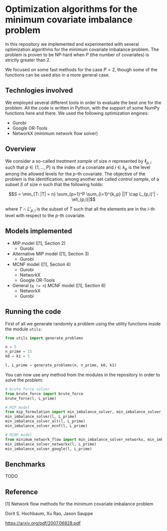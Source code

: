 # Optimization algorithms for the minimum covariate imbalance problem

In this repository we implemented and experimented with several optimization
algorithms for the minimum covariate imbalance problem. The problem is proven
to be NP-hard when $P$ (the number of covariates) is strictly greater than 2.

We focused on some fast methods for the case $P = 2$, though some of the
functions can be used also in a more general case.

## Technlogies involved

We employed several different tools in order to evaluate the best one for the
problem. All the code is written in Python, with the support of some NumPy
functions here and there. We used the following optimization engines:
- Gurobi
- Google OR-Tools
- NetworkX (minimum network flow solver)

## Overview

We consider a so-called *treatment sample* of size $n$ represented by
$\ell_{p,i}$ such that $p \in \{1, \dots, P\}$ is the index of a covariate and
$i \in k_p$ is the level among the allowed levels for the $p$-th covariate.
The objective of the problem is the identification, among another set called
*control sample*, of a subset $S$ of size $n$ such that the following holds:

$$S = \min_{T: |T| = n} \sum_{p=1}^P \sum_{i=1}^{k_p} ||T \cap L_{p,i}'| - \ell_{p,i}|$$

where $T \cap L'_{p,i}$ is the subset of $T$ such that all the elements are in
the $i$-th level with respect to the $p$-th covariate.

## Models implemented

- MIP model ([1], Section 2)
  - Gurobi
- Alternative MIP model ([1], Section 3)
  - Gurobi
- MCNF model ([1], Section 4)
  - Gurobi
  - NetworkX
  - Google OR-Tools
- General (`q != n`) MCNF model ([1], Section 6)
  - NetworkX
  - Gurobi

## Running the code

First of all we generate randomly a problem using the utility functions inside
the module `utils`:

```python
from utils import generate_problems

n = 5
n_prime = 15
k0 = k1 = 5

l, L_prime = generate_problems(n, n_prime, k0, k1)
```

You can now use any method from the modules in the repository in order to solve
the problem:

```python
# brute force solver
from brute_force import brute_force
brute_force(l, L_prime)

# MIP model
from mip_formulation import min_imbalance_solver, min_imbalance_solver_alt, min_imbalance_solver_mcnf
min_imbalance_solver(l, L_prime)
min_imbalance_solver_alt(l, L_prime)
min_imbalance_solver_mcnf(l, L_prime)

# MCNF model
from minimum_network_flow import min_imbalance_solver_networkx, min_imbalance_solver_google
min_imbalance_solver_networkx(l, L_prime)
min_imbalance_solver_google(l, L_prime)
```

## Benchmarks

TODO

## Reference

[1] Network flow methods for the minimum covariate imbalance problem

Dorit S. Hochbaum, Xu Rao, Jason Sauppe

https://arxiv.org/pdf/2007.06828.pdf
